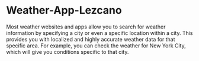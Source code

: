 # Weather-App-Lezcano
Most weather websites and apps allow you to search for weather information by specifying a city or even a specific location within a city. This provides you with localized and highly accurate weather data for that specific area. For example, you can check the weather for New York City, which will give you conditions specific to that city.
